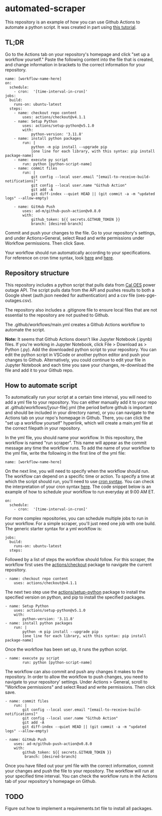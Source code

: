 # automated-scraper
This repository is an example of how you can use Github Actions to automate a python script. It was created in part using [this tutorial](https://www.python-engineer.com/posts/run-python-github-actions/).

## TL;DR
Go to the Actions tab on your repository's homepage and click "set up a workflow yourself." Paste the following content into the file that is created, and change information in brackets to the correct information for your repository. 

```
name: [workflow-name-here]
on:
  schedule:
    - cron:  '[time-interval-in-cron]'
jobs:
  build:
    runs-on: ubuntu-latest
  steps:
    - name: checkout repo content
        uses: actions/checkout@v4.1.1 
    - name: Setup Python
        uses: actions/setup-python@v5.1.0
        with:
            python-version: '3.11.8'
    - name: install python packages
        run: |
            python -m pip install --upgrade pip
            [one line for each library, with this syntax: pip install package-name]
    - name: execute py script 
        run: python [python-script-name]
    - name: commit files
        run: |
            git config --local user.email "[email-to-receive-build-notifications]"
            git config --local user.name "Github Action"
            git add -A
            git diff-index --quiet HEAD || (git commit -a -m "updated logs" --allow-empty)

    - name: GitHub Push
        uses: ad-m/github-push-action@v0.8.0
        with:
            github_token: ${{ secrets.GITHUB_TOKEN }}
            branch: [desired-branch]
```

Commit and push your changes to the file. Go to your repository's settings, and under Actions>General, select Read and write permissions under Workflow permissions. Then click Save.

Your workflow should run automatically according to your specifications. For reference on cron time syntax, look [here](https://docs.gitlab.com/ee/topics/cron/) and [here](https://crontab.guru/).

## Repository structure
This repository includes a python script that pulls data from [Cal OES](https://gis.data.ca.gov/datasets/CalEMA::power-outage-incidents/explore) power outage API. The script pulls data from the API and pushes results to both a Google sheet (auth.json needed for authentication) and a csv file (oes-pge-outages.csv). 

The repository also includes a .gitignore file to ensure local files that are not essential to the repository are not pushed to Github. 

The .github/workflows/main.yml creates a Github Actions workflow to automate the script.

**Note:** It seems that Github Actions doesn't like Jupyter Notebook (.ipynb) files. If you're working in Jupyter Notebook, click File > Download as > Python (.py). Add the downloaded python script to your repository. You can edit the python script in VSCode or another python editor and push your changes to Github. Alternatively, you could continue to edit your file in Jupyter Notebook and each time you save your changes, re-download the file and add it to your Github repo.

## How to automate script
To automatically run your script at a certain time interval, you will need to add a yml file to your repository. You can either manually add it to your repo at .github/workflows/\[your-file\].yml (the period before github is important and should be included in your directory name), or you can navigate to the Actions tab on your repo's homepage in Github. There, you can click the "set up a workflow yourself" hyperlink, which will create a main.yml file at the correct filepath in your repository. 

In the yml file, you should name your workflow. In this repository, the workflow is named "run scraper". This name will appear as the commit message any time the workflow runs. To add the name of your workflow to the yml file, write the following in the first line of the yml file:

```
name: [workflow-name-here]
```

On the next line, you will need to specify when the workflow should run. The workflow can depend on a specific time or action. To specify a time at which the script should run, you'll need to use [cron syntax](https://docs.gitlab.com/ee/topics/cron/). You can check the interpretation of your cron syntax [here](https://crontab.guru/). The code snippet below is an example of how to schedule your workflow to run everyday at 9:00 AM ET.

```
on:
  schedule:
    - cron:  '[time-interval-in-cron]'
```

For more complex repositories, you can schedule multiple jobs to run in your workflow. For a simple scraper, you'll just need one job with one build. The generic starter syntax for a yml workflow is:

```
jobs:
  build:
    runs-on: ubuntu-latest
  steps:
```

Followed by a list of steps the workflow should follow. For this scraper, the workflow first uses the [actions/checkout](https://github.com/actions/checkout) package to navigate the current repository.

```
- name: checkout repo content
    uses: actions/checkout@v4.1.1 
```

The next two step use the [actions/setup-python](https://github.com/actions/setup-python) package to install the specified version on python, and pip to install the specified packages. 

```
- name: Setup Python
    uses: actions/setup-python@v5.1.0
    with:
        python-version: '3.11.8'
- name: install python packages
    run: |
        python -m pip install --upgrade pip
        [one line for each library, with this syntax: pip install package-name]
```

Once the workflow has been set up, it runs the python script.

```
- name: execute py script 
        run: python [python-script-name]
```

The workflow can also commit and push any changes it makes to the repository. In order to allow the workflow to push changes, you need to navigate to your repository' settings. Under Actions > General, scroll to "Workflow permissions" and select Read and write permissions. Then click save.

```
- name: commit files
    run: |
        git config --local user.email "[email-to-receive-build-notifications]"
        git config --local user.name "Github Action"
        git add -A
        git diff-index --quiet HEAD || (git commit -a -m "updated logs" --allow-empty)

- name: GitHub Push
    uses: ad-m/github-push-action@v0.8.0
    with:
        github_token: ${{ secrets.GITHUB_TOKEN }}
         branch: [desired-branch]
```

Once you have filled out your yml file with the correct information, commit your changes and push the file to your repository. The workflow will run at your specified time interval. You can check the workflow runs in the Actions tab of your repository's homepage on Github.

## TODO
Figure out how to implement a requirements.txt file to install all packages.
